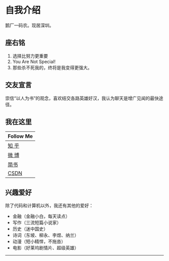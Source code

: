 
自我介绍
=========
鹅厂一码农。现居深圳。

## 座右铭
1. 选择比努力更重要
2. You Are Not Special!
3. 那些杀不死我的，终将是我变得更强大。

## 交友宣言
崇信“以人为书”的观念，喜欢结交各路英雄好汉，我认为聊天是增广见闻的最快途径。  

## 我在这里

|Follow Me|
|---|
|[知 乎][zhihu]
|[微 博][weibo]
|[简书][jianshu]
|[CSDN][csdn]


## 兴趣爱好
除了代码和计算机以外，我还有其他的爱好：
* 金融（金融小白，每天读点）
* 写作（三流短篇小说家）
* 历史（迷中国史）
* 诗词（东坡、柳永、李煜、纳兰）
* 动漫（短小精悍，不拖沓）
* 电影（好莱坞剧情片、超级英雄）

*******************
[csdn]:https://github.com/1974892005
[zhihu]:https://www.zhihu.com/
[weibo]:http://weibo.com/
[jianshu]:http://www.jianshu.com/
[qcounter]:https://github.com/1974892005
[mama]:https://github.com/1974892005/Capture-video
[dishu]:https://github.com/1974892005/chi
